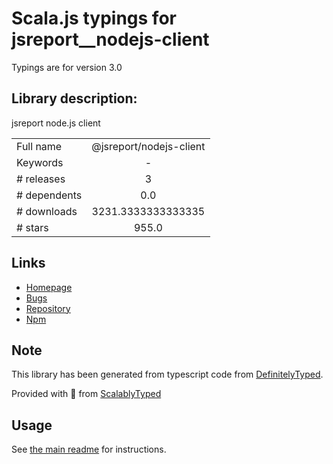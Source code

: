 
# Scala.js typings for jsreport__nodejs-client

Typings are for version 3.0

## Library description:
jsreport node.js client

|                    |                 |
| ------------------ | :-------------: |
| Full name          | @jsreport/nodejs-client |
| Keywords           | - |
| # releases         | 3 |
| # dependents       | 0.0 |
| # downloads        | 3231.3333333333335 |
| # stars            | 955.0 |

## Links
- [Homepage](https://jsreport.net/learn/nodejs-client)
- [Bugs](https://github.com/jsreport/jsreport/issues)
- [Repository](https://github.com/jsreport/jsreport)
- [Npm](https://www.npmjs.com/package/%40jsreport%2Fnodejs-client)
    


## Note
This library has been generated from typescript code from [DefinitelyTyped](https://definitelytyped.org).

Provided with :purple_heart: from [ScalablyTyped](https://github.com/oyvindberg/ScalablyTyped)

## Usage
See [the main readme](../../readme.md) for instructions.


